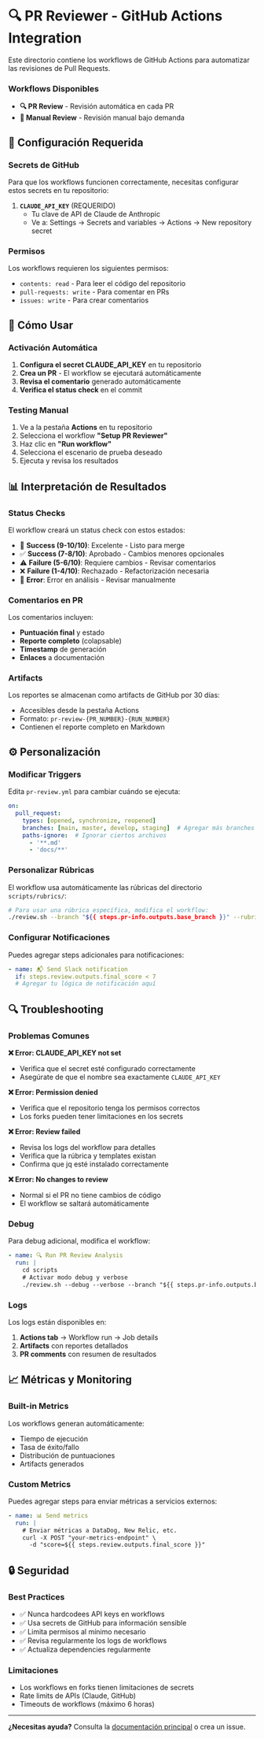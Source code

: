 # 🔍 PR Reviewer - GitHub Actions Integration

Este directorio contiene los workflows de GitHub Actions para automatizar las revisiones de Pull Requests.

### Workflows Disponibles

- **🔍 PR Review** - Revisión automática en cada PR
- **🔄 Manual Review** - Revisión manual bajo demanda

## 🔧 Configuración Requerida

### Secrets de GitHub

Para que los workflows funcionen correctamente, necesitas configurar estos secrets en tu repositorio:

1. **`CLAUDE_API_KEY`** (REQUERIDO)
   - Tu clave de API de Claude de Anthropic
   - Ve a: Settings → Secrets and variables → Actions → New repository secret

### Permisos

Los workflows requieren los siguientes permisos:
- `contents: read` - Para leer el código del repositorio
- `pull-requests: write` - Para comentar en PRs
- `issues: write` - Para crear comentarios

## 🚀 Cómo Usar

### Activación Automática

1. **Configura el secret CLAUDE_API_KEY** en tu repositorio
2. **Crea un PR** - El workflow se ejecutará automáticamente
3. **Revisa el comentario** generado automáticamente
4. **Verifica el status check** en el commit

### Testing Manual

1. Ve a la pestaña **Actions** en tu repositorio
2. Selecciona el workflow **"Setup PR Reviewer"**
3. Haz clic en **"Run workflow"**
4. Selecciona el escenario de prueba deseado
5. Ejecuta y revisa los resultados

## 📊 Interpretación de Resultados

### Status Checks

El workflow creará un status check con estos estados:

- 🌟 **Success (9-10/10)**: Excelente - Listo para merge
- ✅ **Success (7-8/10)**: Aprobado - Cambios menores opcionales
- ⚠️ **Failure (5-6/10)**: Requiere cambios - Revisar comentarios
- ❌ **Failure (1-4/10)**: Rechazado - Refactorización necesaria
- 🔴 **Error**: Error en análisis - Revisar manualmente

### Comentarios en PR

Los comentarios incluyen:
- **Puntuación final** y estado
- **Reporte completo** (colapsable)
- **Timestamp** de generación
- **Enlaces** a documentación

### Artifacts

Los reportes se almacenan como artifacts de GitHub por 30 días:
- Accesibles desde la pestaña Actions
- Formato: `pr-review-{PR_NUMBER}-{RUN_NUMBER}`
- Contienen el reporte completo en Markdown

## ⚙️ Personalización

### Modificar Triggers

Edita `pr-review.yml` para cambiar cuándo se ejecuta:

```yaml
on:
  pull_request:
    types: [opened, synchronize, reopened]
    branches: [main, master, develop, staging]  # Agregar más branches
    paths-ignore:  # Ignorar ciertos archivos
      - '**.md'
      - 'docs/**'
```

### Personalizar Rúbricas

El workflow usa automáticamente las rúbricas del directorio `scripts/rubrics/`:

```bash
# Para usar una rúbrica específica, modifica el workflow:
./review.sh --branch "${{ steps.pr-info.outputs.base_branch }}" --rubric "frontend-rubric.md"
```

### Configurar Notificaciones

Puedes agregar steps adicionales para notificaciones:

```yaml
- name: 📬 Send Slack notification
  if: steps.review.outputs.final_score < 7
  # Agregar tu lógica de notificación aquí
```

## 🔍 Troubleshooting

### Problemas Comunes

**❌ Error: CLAUDE_API_KEY not set**
- Verifica que el secret esté configurado correctamente
- Asegúrate de que el nombre sea exactamente `CLAUDE_API_KEY`

**❌ Error: Permission denied**
- Verifica que el repositorio tenga los permisos correctos
- Los forks pueden tener limitaciones en los secrets

**❌ Error: Review failed**
- Revisa los logs del workflow para detalles
- Verifica que la rúbrica y templates existan
- Confirma que jq esté instalado correctamente

**❌ Error: No changes to review**
- Normal si el PR no tiene cambios de código
- El workflow se saltará automáticamente

### Debug

Para debug adicional, modifica el workflow:

```yaml
- name: 🔍 Run PR Review Analysis
  run: |
    cd scripts
    # Activar modo debug y verbose
    ./review.sh --debug --verbose --branch "${{ steps.pr-info.outputs.base_branch }}"
```

### Logs

Los logs están disponibles en:
1. **Actions tab** → Workflow run → Job details
2. **Artifacts** con reportes detallados
3. **PR comments** con resumen de resultados

## 📈 Métricas y Monitoring

### Built-in Metrics

Los workflows generan automáticamente:
- Tiempo de ejecución
- Tasa de éxito/fallo
- Distribución de puntuaciones
- Artifacts generados

### Custom Metrics

Puedes agregar steps para enviar métricas a servicios externos:

```yaml
- name: 📊 Send metrics
  run: |
    # Enviar métricas a DataDog, New Relic, etc.
    curl -X POST "your-metrics-endpoint" \
      -d "score=${{ steps.review.outputs.final_score }}"
```

## 🔒 Seguridad

### Best Practices

- ✅ Nunca hardcodees API keys en workflows
- ✅ Usa secrets de GitHub para información sensible
- ✅ Limita permisos al mínimo necesario
- ✅ Revisa regularmente los logs de workflows
- ✅ Actualiza dependencies regularmente

### Limitaciones

- Los workflows en forks tienen limitaciones de secrets
- Rate limits de APIs (Claude, GitHub)
- Timeouts de workflows (máximo 6 horas)

---

**¿Necesitas ayuda?** Consulta la [documentación principal](../README.md) o crea un issue.
